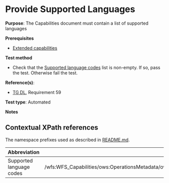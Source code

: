 # Provide Supported Languages

**Purpose**: The Capabilities document must contain a list of supported languages

**Prerequisites**

* [Extended capabilities](http://inspire.ec.europa.eu/id/ats/download-service/3.1/wfs-pre-defined/extended-capabilities)

**Test method**

* Check that the [Supported language codes](#supported-languages) list is non-empty. If so, pass the test. Otherwise fail the test.

**Reference(s)**:

* [TG DL](http://inspire.ec.europa.eu/id/ats/download-service/3.1/wfs-pre-defined/README#ref_TG_DL), Requirement 59

**Test type**: Automated

**Notes**

## Contextual XPath references

The namespace prefixes used as described in [README.md](http://inspire.ec.europa.eu/id/ats/download-service/3.1/wfs-pre-defined/README#namespaces).

Abbreviation                                               |  XPath expression
---------------------------------------------------------- | -------------------------------------------------------------------------
Supported language codes <a name="supported-languages"></a>   | /wfs:WFS_Capabilities/ows:OperationsMetadata/ows:ExtendedCapabilities/inspire_dls:ExtendedCapabilities[1]/inspire_common:SupportedLanguages/inspire_common:SupportedLanguage/inspire_common:Language
